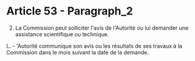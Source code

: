 # Article 53 - Paragraph_2

2. La Commission peut solliciter l'avis de l'Autorité ou lui demander une assistance scientifique ou technique.

L. - 'Autorité communique son avis ou les résultats de ses travaux à la Commission dans le mois suivant la date de la demande.
